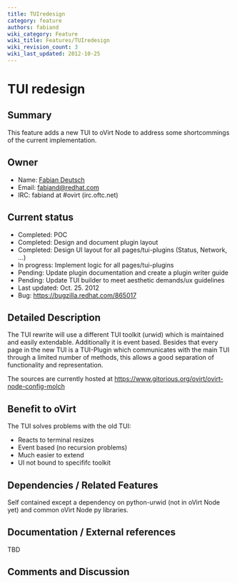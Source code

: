 ```yaml
---
title: TUIredesign
category: feature
authors: fabiand
wiki_category: Feature
wiki_title: Features/TUIredesign
wiki_revision_count: 3
wiki_last_updated: 2012-10-25
---
```


# TUI redesign

## Summary

This feature adds a new TUI to oVirt Node to address some shortcommings of the current implementation.

## Owner

*   Name: [Fabian Deutsch](User:Fabiand)
*   Email: <fabiand@redhat.com>
*   IRC: fabiand at #ovirt (irc.oftc.net)

## Current status

*   Completed: POC
*   Completed: Design and document plugin layout
*   Completed: Design UI layout for all pages/tui-plugins (Status, Network, ...)
*   In progress: Implement logic for all pages/tui-plugins
*   Pending: Update plugin documentation and create a plugin writer guide
*   Pending: Update TUI builder to meet aesthetic demands/ux guidelines
*   Last updated: Oct. 25. 2012
*   Bug: <https://bugzilla.redhat.com/865017>

## Detailed Description

The TUI rewrite will use a different TUI toolkit (urwid) which is maintained and easily extendable. Additionally it is event based. Besides that every page in the new TUI is a TUI-Plugin which communicates with the main TUI through a limited number of methods, this allows a good separation of functionality and representation.

The sources are currently hosted at <https://www.gitorious.org/ovirt/ovirt-node-config-molch>

## Benefit to oVirt

The TUI solves problems with the old TUI:

*   Reacts to terminal resizes
*   Event based (no recursion problems)
*   Much easier to extend
*   UI not bound to specififc toolkit

## Dependencies / Related Features

Self contained except a dependency on python-urwid (not in oVirt Node yet) and common oVirt Node py libraries.

## Documentation / External references

TBD

## Comments and Discussion

